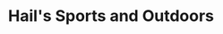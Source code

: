 ---
title: "Hail's Sports and Outdoors"
url: /jamestown/hails-sports-and-outdoors/
shop: Outdoor
---